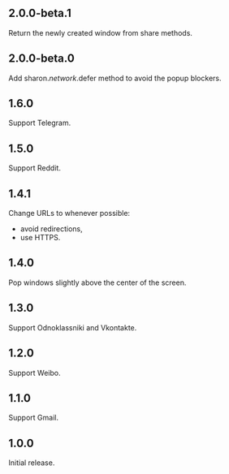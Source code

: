 ## 2.0.0-beta.1

Return the newly created window from share methods.

## 2.0.0-beta.0

Add sharon.*network*.defer method to avoid the popup blockers.

## 1.6.0

Support Telegram.

## 1.5.0

Support Reddit.

## 1.4.1

Change URLs to whenever possible:

- avoid redirections,
- use HTTPS.

## 1.4.0

Pop windows slightly above the center of the screen.

## 1.3.0

Support Odnoklassniki and Vkontakte.

## 1.2.0

Support Weibo.

## 1.1.0

Support Gmail.

## 1.0.0

Initial release.
